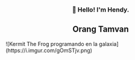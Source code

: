 <h3 align="center">👋 Hello! I'm Hendy.</h3>
<h2 align="center">Orang Tamvan</h2>
![Kermit The Frog programando en la galaxia](https://i.imgur.com/gOmSTjv.png)
